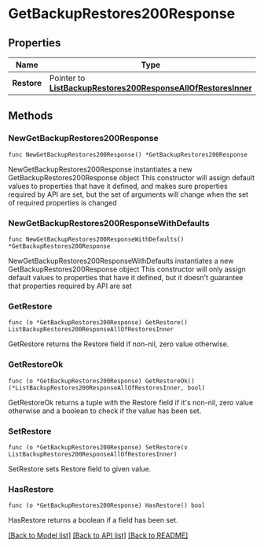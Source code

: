 # GetBackupRestores200Response

## Properties

Name | Type | Description | Notes
------------ | ------------- | ------------- | -------------
**Restore** | Pointer to [**ListBackupRestores200ResponseAllOfRestoresInner**](ListBackupRestores200ResponseAllOfRestoresInner.md) |  | [optional] 

## Methods

### NewGetBackupRestores200Response

`func NewGetBackupRestores200Response() *GetBackupRestores200Response`

NewGetBackupRestores200Response instantiates a new GetBackupRestores200Response object
This constructor will assign default values to properties that have it defined,
and makes sure properties required by API are set, but the set of arguments
will change when the set of required properties is changed

### NewGetBackupRestores200ResponseWithDefaults

`func NewGetBackupRestores200ResponseWithDefaults() *GetBackupRestores200Response`

NewGetBackupRestores200ResponseWithDefaults instantiates a new GetBackupRestores200Response object
This constructor will only assign default values to properties that have it defined,
but it doesn't guarantee that properties required by API are set

### GetRestore

`func (o *GetBackupRestores200Response) GetRestore() ListBackupRestores200ResponseAllOfRestoresInner`

GetRestore returns the Restore field if non-nil, zero value otherwise.

### GetRestoreOk

`func (o *GetBackupRestores200Response) GetRestoreOk() (*ListBackupRestores200ResponseAllOfRestoresInner, bool)`

GetRestoreOk returns a tuple with the Restore field if it's non-nil, zero value otherwise
and a boolean to check if the value has been set.

### SetRestore

`func (o *GetBackupRestores200Response) SetRestore(v ListBackupRestores200ResponseAllOfRestoresInner)`

SetRestore sets Restore field to given value.

### HasRestore

`func (o *GetBackupRestores200Response) HasRestore() bool`

HasRestore returns a boolean if a field has been set.


[[Back to Model list]](../README.md#documentation-for-models) [[Back to API list]](../README.md#documentation-for-api-endpoints) [[Back to README]](../README.md)


